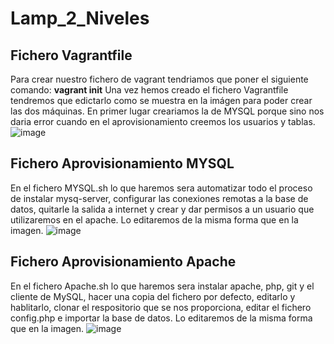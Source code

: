 # Lamp_2_Niveles
## Fichero Vagrantfile
Para crear nuestro fichero de vagrant tendriamos que poner el siguiente comando: **vagrant init**
Una vez hemos creado el fichero Vagrantfile tendremos que edictarlo como se muestra en la imágen para poder crear las dos máquinas. En primer lugar creariamos la de MYSQL porque sino nos daria error cuando en el aprovisionamiento creemos los usuarios y tablas.
![image](https://github.com/user-attachments/assets/61f6eb3f-50a7-4205-8af6-ab8a84e72389)

## Fichero Aprovisionamiento MYSQL
En el fichero MYSQL.sh lo que haremos sera automatizar todo el proceso de instalar mysq-server, configurar las conexiones remotas a la base de datos, quitarle la salida a internet y crear y dar permisos a un usuario que utilizaremos en el apache. Lo editaremos de la misma forma que en la imagen.
![image](https://github.com/user-attachments/assets/fc5378d0-6825-4228-a3de-e6da85bfc829)

## Fichero Aprovisionamiento Apache
En el fichero Apache.sh lo que haremos sera instalar apache, php, git y el cliente de MySQL, hacer una copia del fichero por defecto, editarlo y hablitarlo, clonar el respositorio que se nos proporciona, editar el fichero config.php e importar la base de datos. Lo editaremos de la misma forma que en la imagen.
![image](https://github.com/user-attachments/assets/52f1aa67-8829-43a8-9b8d-de7b37b9b02b)

